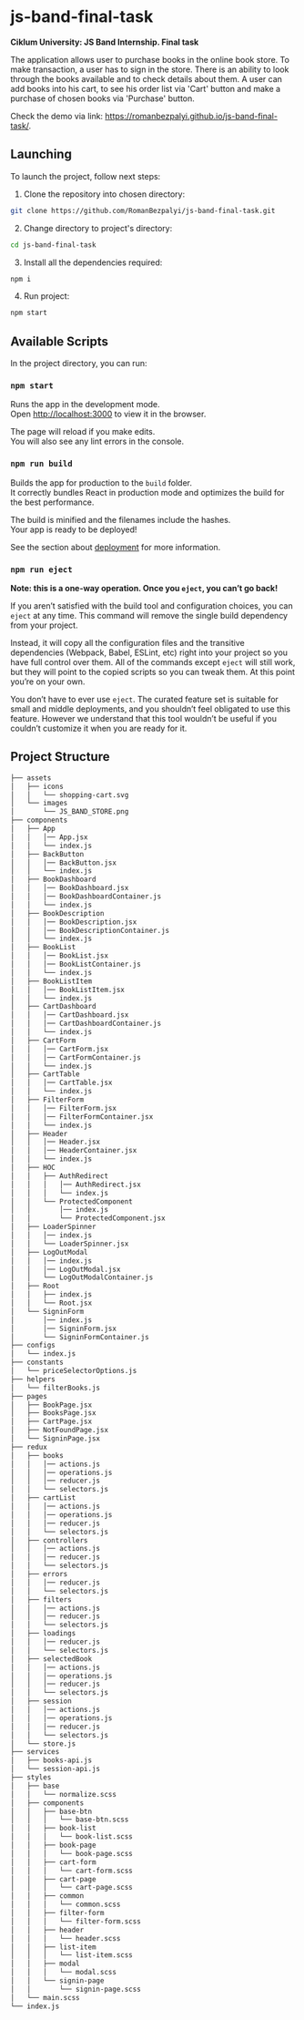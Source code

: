 # js-band-final-task

**Ciklum University: JS Band Internship. Final task**

The application allows user to purchase books in the online book store. To make
transaction, a user has to sign in the store. There is an ability to look
through the books available and to check details about them. A user can add
books into his cart, to see his order list via 'Cart' button and make a purchase
of chosen books via 'Purchase' button.

Check the demo via link: https://romanbezpalyi.github.io/js-band-final-task/.

## Launching

To launch the project, follow next steps:

1. Clone the repository into chosen directory:

```bash
git clone https://github.com/RomanBezpalyi/js-band-final-task.git
```

2. Change directory to project's directory:

```bash
cd js-band-final-task
```

3. Install all the dependencies required:

```bash
npm i
```

4. Run project:

```bash
npm start
```

## Available Scripts

In the project directory, you can run:

### `npm start`

Runs the app in the development mode.<br /> Open
[http://localhost:3000](http://localhost:3000) to view it in the browser.

The page will reload if you make edits.<br /> You will also see any lint errors
in the console.

### `npm run build`

Builds the app for production to the `build` folder.<br /> It correctly bundles
React in production mode and optimizes the build for the best performance.

The build is minified and the filenames include the hashes.<br /> Your app is
ready to be deployed!

See the section about
[deployment](https://facebook.github.io/create-react-app/docs/deployment) for
more information.

### `npm run eject`

**Note: this is a one-way operation. Once you `eject`, you can’t go back!**

If you aren’t satisfied with the build tool and configuration choices, you can
`eject` at any time. This command will remove the single build dependency from
your project.

Instead, it will copy all the configuration files and the transitive
dependencies (Webpack, Babel, ESLint, etc) right into your project so you have
full control over them. All of the commands except `eject` will still work, but
they will point to the copied scripts so you can tweak them. At this point
you’re on your own.

You don’t have to ever use `eject`. The curated feature set is suitable for
small and middle deployments, and you shouldn’t feel obligated to use this
feature. However we understand that this tool wouldn’t be useful if you couldn’t
customize it when you are ready for it.

## Project Structure

```bash
├── assets
│   ├── icons
│   │   └── shopping-cart.svg
│   └── images
│       └── JS_BAND_STORE.png
├── components
│   ├── App
│   │   │── App.jsx
│   │   └── index.js
│   ├── BackButton
│   │   │── BackButton.jsx
│   │   └── index.js
│   ├── BookDashboard
│   │   │── BookDashboard.jsx
│   │   │── BookDashboardContainer.js
│   │   └── index.js
│   ├── BookDescription
│   │   │── BookDescription.jsx
│   │   │── BookDescriptionContainer.js
│   │   └── index.js
│   ├── BookList
│   │   │── BookList.jsx
│   │   │── BookListContainer.js
│   │   └── index.js
│   ├── BookListItem
│   │   │── BookListItem.jsx
│   │   └── index.js
│   ├── CartDashboard
│   │   │── CartDashboard.jsx
│   │   │── CartDashboardContainer.js
│   │   └── index.js
│   ├── CartForm
│   │   │── CartForm.jsx
│   │   │── CartFormContainer.js
│   │   └── index.js
│   ├── CartTable
│   │   │── CartTable.jsx
│   │   └── index.js
│   ├── FilterForm
│   │   │── FilterForm.jsx
│   │   │── FilterFormContainer.jsx
│   │   └── index.js
│   ├── Header
│   │   │── Header.jsx
│   │   │── HeaderContainer.jsx
│   │   └── index.js
│   ├── HOC
│   │   ├── AuthRedirect
│   │   │   │── AuthRedirect.jsx
│   │   │   └── index.js
│   │   └── ProtectedComponent
│   │       │── index.js
│   │       └── ProtectedComponent.jsx
│   ├── LoaderSpinner
│   │   │── index.js
│   │   └── LoaderSpinner.jsx
│   ├── LogOutModal
│   │   │── index.js
│   │   │── LogOutModal.jsx
│   │   └── LogOutModalContainer.js
│   ├── Root
│   │   ├── index.js
│   │   └── Root.jsx
│   └── SigninForm
│       │── index.js
│       │── SigninForm.jsx
│       └── SigninFormContainer.js
├── configs
│   └── index.js
├── constants
│   └── priceSelectorOptions.js
├── helpers
│   └── filterBooks.js
├── pages
│   ├── BookPage.jsx
│   ├── BooksPage.jsx
│   ├── CartPage.jsx
│   ├── NotFoundPage.jsx
│   └── SigninPage.jsx
├── redux
│   ├── books
│   │   │── actions.js
│   │   │── operations.js
│   │   │── reducer.js
│   │   └── selectors.js
│   ├── cartList
│   │   │── actions.js
│   │   │── operations.js
│   │   │── reducer.js
│   │   └── selectors.js
│   ├── controllers
│   │   │── actions.js
│   │   │── reducer.js
│   │   └── selectors.js
│   ├── errors
│   │   │── reducer.js
│   │   └── selectors.js
│   ├── filters
│   │   │── actions.js
│   │   │── reducer.js
│   │   └── selectors.js
│   ├── loadings
│   │   │── reducer.js
│   │   └── selectors.js
│   ├── selectedBook
│   │   │── actions.js
│   │   │── operations.js
│   │   │── reducer.js
│   │   └── selectors.js
│   ├── session
│   │   │── actions.js
│   │   │── operations.js
│   │   │── reducer.js
│   │   └── selectors.js
│   └── store.js
├── services
│   ├── books-api.js
│   └── session-api.js
├── styles
│   ├── base
│   │   └── normalize.scss
│   ├── components
│   │   ├── base-btn
│   │   │   └── base-btn.scss
│   │   ├── book-list
│   │   │   └── book-list.scss
│   │   ├── book-page
│   │   │   └── book-page.scss
│   │   ├── cart-form
│   │   │   └── cart-form.scss
│   │   ├── cart-page
│   │   │   └── cart-page.scss
│   │   ├── common
│   │   │   └── common.scss
│   │   ├── filter-form
│   │   │   └── filter-form.scss
│   │   ├── header
│   │   │   └── header.scss
│   │   ├── list-item
│   │   │   └── list-item.scss
│   │   ├── modal
│   │   │   └── modal.scss
│   │   └── signin-page
│   │       └── signin-page.scss
│   └── main.scss
└── index.js
```

